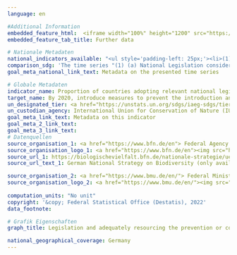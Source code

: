 ```yaml
---
language: en

#Additional Information
embedded_feature_html:  <iframe width="100%" height="1200" src="https://sdgtestenvironment.github.io/sdg-indicators/public/AddInfos/en/15.8.1.pdf" frameborder="0" allowFullScreen="true"></iframe>
embedded_feature_tab_title: Further data    

# Nationale Metadaten    
national_indicators_available: "<ul style='padding-left: 25px;'><li>(1) (a) National Legislation considered relevant to the prevention of introduction of invasive alien species and control</li> <li> (1) (b) National Biodiversity Strategy and Action Plan (NBSAP) targets alignment to Aichi Biodiversity target 9 set out in the Strategic Plan for Biodiversity 2011-2020</li> <li> (2) Online survey on Policy responses, mandate, legal authority, and resourcing to manage the threat of invasive alien species</li></ul>"    
comparison_sdg: 'The time series "(1) (a) National Legislation considered relevant to the prevention of introduction of invasive alien species and control" and "(2) Online survey on Policy responses, mandate, legal authority, and resourcing to manage the threat of invasive alien species" are compliant with the global metadata. The time series "(1) (b) National Biodiversity Strategy and Action Plan (NBSAP) targets alignment to Aichi Biodiversity target 9 set out in the Strategic Plan for Biodiversity 2011-2020" is partly compliant with the global metadata.'    
goal_meta_national_link_text: Metadata on the presented time series    

# Globale Metadaten    
indicator_name: Proportion of countries adopting relevant national legislation and adequately resourcing the prevention or control of invasive alien species    
target_name: By 2020, introduce measures to prevent the introduction and significantly reduce the impact of invasive alien species on land and water ecosystems and control or eradicate the priority species    
un_designated_tier: <a href="https://unstats.un.org/sdgs/iaeg-sdgs/tier-classification/" title="Click here for more information on the UN tier classification."  target="_blank">Tier I</a>    
un_custodian_agency: International Union for Conservation of Nature (IUCN)    
goal_meta_link_text: Metadata on this indicator    
goal_meta_2_link_text:     
goal_meta_3_link_text:         
# Datenquellen
source_organisation_1: <a href="https://www.bfn.de/en"> Federal Agency for Nature Conservation </a>
source_organisation_logo_1: <a href="https://www.bfn.de/en"><img src="https://g205sdgs.github.io/sdg-indicators/public/OrgImgEn/bfn.png" alt="Logo bfn" style="height:60px; width:148px"/></a>
source_url_1: https://biologischevielfalt.bfn.de/nationale-strategie/ueberblick.html
source_url_text_1: German National Strategy on Biodiversity (only available in German)

source_organisation_2: <a href="https://www.bmu.de/en/"> Federal Ministry for the Environment, Nature Conservation and Nuclear Safety </a>
source_organisation_logo_2: <a href="https://www.bmu.de/en/"><img src="https://g205sdgs.github.io/sdg-indicators/public/OrgImgEn/bmu.png" alt="Logo bmu" style="height:60px; width:148px"/></a>
    
computation_units: "No unit"    
copyright: '&copy; Federal Statistical Office (Destatis), 2022'    
data_footnote:     

# Grafik Eigenschaften    
graph_title: Legislation and adequately resourcing the prevention or control of invasive alien species    

national_geographical_coverage: Germany    
---
```


<span></span>